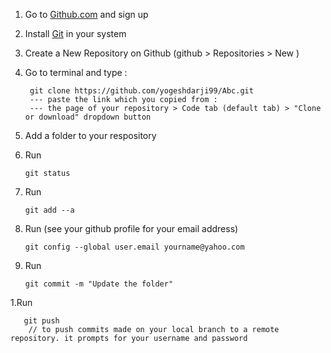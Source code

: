 1. Go to [Github.com](https://github.com) and sign up
1. Install [Git](https://git-scm.com/) in your system
1. Create a New Repository on Github (github > Repositories > New )
1. Go to terminal and type :
 
        git clone https://github.com/yogeshdarji99/Abc.git 
        --- paste the link which you copied from :        
        --- the page of your repository > Code tab (default tab) > "Clone or download" dropdown button 
1. Add a folder to your respository
1. Run

       git status      
1. Run

       git add --a 
1. Run (see your github profile for your email address)

       git config --global user.email yourname@yahoo.com
    
1. Run

       git commit -m "Update the folder" 
1.Run

       git push
        // to push commits made on your local branch to a remote repository. it prompts for your username and password
 

